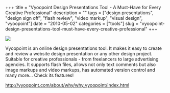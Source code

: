 +++
title = "Vyoopoint Design Presentations Tool - A Must-Have for Every Creative Professional"
description = ""
tags = ["design presentations", "design sign off", "flash review", "video markup", "visual design", "vyoopoint"]
date = "2010-05-02"
categories = ["tools"]
slug = "vyoopoint-design-presentations-tool-must-have-every-creative-professional"
+++


<div class="tool-screenshot mb1"><a href="http://vyoopoint.com/about/why/why_vyoopoint/index.html"><img id="bluga-thumbnail-2781" class="bluga-thumbnail custom" src="//media.konigi.com/bluga/
wt5230bc6a4cb24_custom.jpg"/></a></div><p>Vyoopoint is an online design presentations tool. It makes it easy to create and review a website design presentation or any other design project. Suitable for creative professionals - from freelancers to large advertising agencies. It supports flash files, allows not only text comments but also image markups and video markups, has automated version control and many more... Check its features!</p>

  
<p><a href="http://vyoopoint.com/about/why/why_vyoopoint/index.html">http://vyoopoint.com/about/why/why_vyoopoint/index.html</a></p>
      
